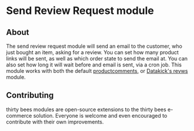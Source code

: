 # Send Review Request module

## About
The send review request module will send an email to the customer, who just bought an item, asking for a review.  You can set how many product links will be sent, as well as which order state to send the email at.  You can also set how long it will wait before and email is sent, via a cron job.  This module works with both the default [productcomments](https://github.com/thirtybees/productcomments), or [Datakick's revws](https://github.com/getdatakick/revws) module.

## Contributing
thirty bees modules are open-source extensions to the thirty bees e-commerce solution. Everyone is welcome and even encouraged to contribute with their own improvements.
